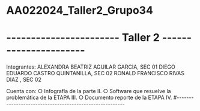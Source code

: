 # AA022024_Taller2_Grupo34
# ----------------------- Taller 2 ----------------------
Integrantes:
ALEXANDRA BEATRIZ AGUILAR GARCIA, SEC 01
DIEGO EDUARDO CASTRO QUINTANILLA, SEC 02
RONALD FRANCISCO RIVAS DIAZ     , SEC 02

Cuenta con:
○ Infografía de la parte II.
○ Software que resuelve la problemática de la ETAPA III.
○ Documento reporte de la ETAPA IV.
#--------------------------------------------------------
